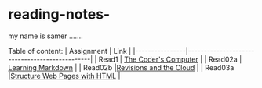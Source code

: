# reading-notes-

my name is samer .......

Table of content:
|   Assignment   |                   Link                        |
|----------------|-----------------------------------------------|
|    Read1       |  [The Coder's Computer](read1.md)             |
|    Read02a     |   [Learning Markdown](read02a.md)             |
|    Read02b     |[Revisions and the Cloud](read02b.md)          |
|    Read03a     |[Structure Web Pages with HTML](read3.md)      |